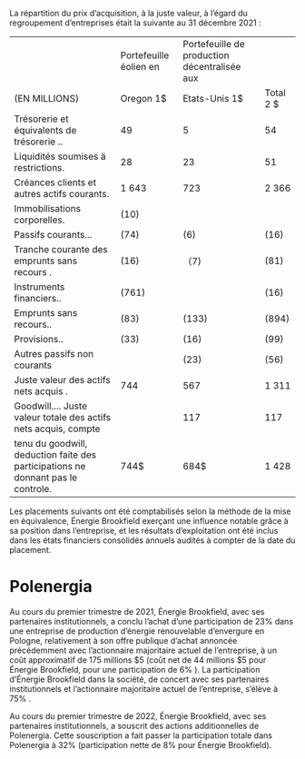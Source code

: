 La répartition du prix d’acquisition, à la juste valeur, à l’égard du regroupement d’entreprises était la suivante au 31 décembre 2021 :  

<html><body><table><tr><td></td><td>Portefeuille éolien en</td><td>Portefeuille de production décentralisée aux</td><td></td></tr><tr><td>(EN MILLIONS)</td><td>Oregon 1$</td><td>Etats-Unis 1$</td><td>Total 2 $</td></tr><tr><td>Trésorerie et équivalents de trésorerie ..</td><td>49</td><td>5</td><td>54</td></tr><tr><td>Liquidités soumises ä restrictions.</td><td>28</td><td>23</td><td>51</td></tr><tr><td>Créances clients et autres actifs courants.</td><td>1 643</td><td>723</td><td>2 366</td></tr><tr><td>Immobilisations corporelles.</td><td>(10)</td><td></td><td></td></tr><tr><td>Passifs courants...</td><td>(74)</td><td>(6)</td><td>(16)</td></tr><tr><td>Tranche courante des emprunts sans recours .</td><td>(16)</td><td>（7)</td><td>(81)</td></tr><tr><td>Instruments financiers..</td><td>(761)</td><td></td><td>(16)</td></tr><tr><td>Emprunts sans recours..</td><td>(83)</td><td>(133)</td><td>(894)</td></tr><tr><td>Provisions..</td><td>(33)</td><td>(16)</td><td>(99)</td></tr><tr><td>Autres passifs non courants</td><td></td><td>(23)</td><td>(56)</td></tr><tr><td>Juste valeur des actifs nets acquis .</td><td>744</td><td>567</td><td>1 311</td></tr><tr><td>Goodwill.... Juste valeur totale des actifs nets acquis, compte</td><td></td><td>117</td><td>117</td></tr><tr><td>tenu du goodwill, deduction faite des participations ne donnant pas le controle.</td><td>744$</td><td>684$</td><td>1 428</td></tr></table></body></html>  

Les placements suivants ont été comptabilisés selon la méthode de la mise en équivalence, Énergie Brookfield exerçant une influence notable grâce à sa position dans l’entreprise, et les résultats d’exploitation ont été inclus dans les états financiers consolidés annuels audités à compter de la date du placement.  

# Polenergia  

Au cours du premier trimestre de 2021, Énergie Brookfield, avec ses partenaires institutionnels, a conclu l’achat d’une participation de $23 \%$ dans une entreprise de production d’énergie renouvelable d’envergure en Pologne, relativement à son offre publique d’achat annoncée précédemment avec l’actionnaire majoritaire actuel de l’entreprise, à un coût approximatif de 175 millions $\$ 5$ (coût net de 44 millions $\$ 5$ pour Énergie Brookfield, pour une participation de $6 \%$ ). La participation d’Énergie Brookfield dans la société, de concert avec ses partenaires institutionnels et l’actionnaire majoritaire actuel de l’entreprise, s’élève à $7 5 \%$ .  

Au cours du premier trimestre de 2022, Énergie Brookfield, avec ses partenaires institutionnels, a souscrit des actions additionnelles de Polenergia. Cette souscription a fait passer la participation totale dans Polenergia à $32 \%$ (participation nette de $8 \%$ pour Énergie Brookfield).  